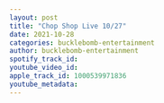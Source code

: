 ```yaml
---
layout: post
title: "Chop Shop Live 10/27"
date: 2021-10-28
categories: bucklebomb-entertainment
author: bucklebomb-entertainment
spotify_track_id: 
youtube_video_id: 
apple_track_id: 1000539971836
youtube_metadata: 
---
```

